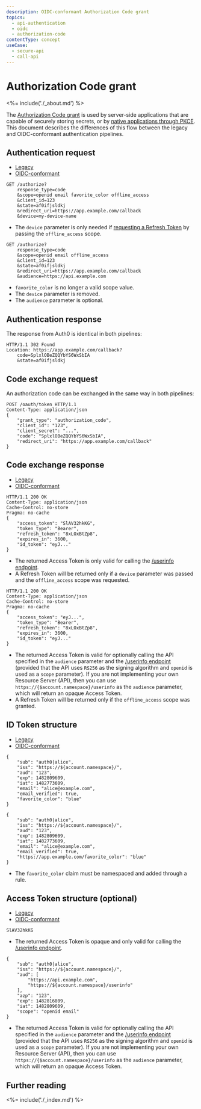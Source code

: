 ```yaml
---
description: OIDC-conformant Authorization Code grant
topics:
  - api-authentication
  - oidc
  - authorization-code
contentType: concept
useCase:
  - secure-api
  - call-api
---
```


# Authorization Code grant

<%= include('./_about.md') %>

The [Authorization Code grant](/api-auth/grant/authorization-code) is used by server-side applications that are capable of securely storing secrets, or by [native applications through PKCE](/api-auth/grant/authorization-code-pkce).
This document describes the differences of this flow between the legacy and OIDC-conformant authentication pipelines.

## Authentication request

<div class="code-picker">
  <div class="languages-bar">
    <ul>
      <li><a href="#request-legacy" data-toggle="tab">Legacy</a></li>
      <li><a href="#request-oidc" data-toggle="tab">OIDC-conformant</a></li>
    </ul>
  </div>
  <div class="tab-content">
    <div id="request-legacy" class="tab-pane active">
      <pre class="text hljs"><code>GET /authorize?
    response_type=code
    &scope=openid email favorite_color offline_access
    &client_id=123
    &state=af0ifjsldkj
    &redirect_uri=https://app.example.com/callback
    &device=my-device-name</code></pre>
    <ul>
        <li>The <code>device</code> parameter is only needed if <a href="/tokens/refresh-token">requesting a Refresh Token</a> by passing the <code>offline_access</code> scope.</li>
    </ul>
    </div>
    <div id="request-oidc" class="tab-pane">
      <pre class="text hljs"><code>GET /authorize?
    response_type=code
    &scope=openid email offline_access
    &client_id=123
    &state=af0ifjsldkj
    &redirect_uri=https://app.example.com/callback
    &audience=https://api.example.com </code></pre>
    <ul>
        <li><code>favorite_color</code> is no longer a valid scope value.</li>
        <li>The <code>device</code> parameter is removed.</li>
        <li>The <code>audience</code> parameter is optional.</li>
    </ul>
    </div>
  </div>
</div>

## Authentication response

The response from Auth0 is identical in both pipelines:

```text
HTTP/1.1 302 Found
Location: https://app.example.com/callback?
    code=SplxlOBeZQQYbYS6WxSbIA
    &state=af0ifjsldkj
```


## Code exchange request

An authorization code can be exchanged in the same way in both pipelines:

```text
POST /oauth/token HTTP/1.1
Content-Type: application/json
{
    "grant_type": "authorization_code",
    "client_id": "123",
    "client_secret": "...",
    "code": "SplxlOBeZQQYbYS6WxSbIA",
    "redirect_uri": "https://app.example.com/callback"
}
```

## Code exchange response

<div class="code-picker">
  <div class="languages-bar">
    <ul>
      <li><a href="#exchange-legacy" data-toggle="tab">Legacy</a></li>
      <li><a href="#exchange-oidc" data-toggle="tab">OIDC-conformant</a></li>
    </ul>
  </div>
  <div class="tab-content">
    <div id="exchange-legacy" class="tab-pane active">
      <pre class="text hljs"><code>HTTP/1.1 200 OK
Content-Type: application/json
Cache-Control: no-store
Pragma: no-cache
{
    "access_token": "SlAV32hkKG",
    "token_type": "Bearer",
    "refresh_token": "8xLOxBtZp8",
    "expires_in": 3600,
    "id_token": "eyJ..."
}</code></pre>
    <ul>
        <li>The returned Access Token is only valid for calling the <a href="/api/authentication#get-user-info">/userinfo endpoint</a>.</li>
        <li>A Refresh Token will be returned only if a <code>device</code> parameter was passed and the <code>offline_access</code> scope was requested.</li>
    </ul>
    </div>
    <div id="exchange-oidc" class="tab-pane">
      <pre class="text hljs"><code>HTTP/1.1 200 OK
Content-Type: application/json
Cache-Control: no-store
Pragma: no-cache
{
    "access_token": "eyJ...",
    "token_type": "Bearer",
    "refresh_token": "8xLOxBtZp8",
    "expires_in": 3600,
    "id_token": "eyJ..."
}</code></pre>
        <ul>
            <li>The returned Access Token is valid for optionally calling the API specified in the <code>audience</code> parameter and the <a href="/api/authentication#get-user-info">/userinfo endpoint</a> (provided that the API uses <code>RS256</code> as the signing algorithm and <code>openid</code> is used as a <code>scope</code> parameter). If you are not implementing your own Resource Server (API), then you can use <code>https://{$account.namespace}/userinfo</code> as the <code>audience</code> parameter, which will return an opaque Access Token.</li>
            <li>A Refresh Token will be returned only if the <code>offline_access</code> scope was granted.</li>
        </ul>
    </div>
  </div>
</div>

## ID Token structure

<div class="code-picker">
  <div class="languages-bar">
    <ul>
      <li><a href="#idtoken-legacy" data-toggle="tab">Legacy</a></li>
      <li><a href="#idtoken-oidc" data-toggle="tab">OIDC-conformant</a></li>
    </ul>
  </div>
  <div class="tab-content">
    <div id="idtoken-legacy" class="tab-pane active">
      <pre class="json hljs"><code>{
    "sub": "auth0|alice",
    "iss": "https://${account.namespace}/",
    "aud": "123",
    "exp": 1482809609,
    "iat": 1482773609,
    "email": "alice@example.com",
    "email_verified": true,
    "favorite_color": "blue"
}</code></pre>
    </div>
    <div id="idtoken-oidc" class="tab-pane">
      <pre class="json hljs"><code>{
    "sub": "auth0|alice",
    "iss": "https://${account.namespace}/",
    "aud": "123",
    "exp": 1482809609,
    "iat": 1482773609,
    "email": "alice@example.com",
    "email_verified": true,
    "https://app.example.com/favorite_color": "blue"
}</code></pre>
        <ul>
            <li>The <code>favorite_color</code> claim must be namespaced and added through a rule.</li>
        </ul>
    </div>
  </div>
</div>

## Access Token structure (optional)

<div class="code-picker">
  <div class="languages-bar">
    <ul>
      <li><a href="#accesstoken-legacy" data-toggle="tab">Legacy</a></li>
      <li><a href="#accesstoken-oidc" data-toggle="tab">OIDC-conformant</a></li>
    </ul>
  </div>
  <div class="tab-content">
    <div id="accesstoken-legacy" class="tab-pane active">
      <pre class="text hljs"><code>SlAV32hkKG</code></pre>
      <ul>
        <li>The returned Access Token is opaque and only valid for calling the <a href="/api/authentication#get-user-info">/userinfo endpoint</a>.</li>
      </ul>
    </div>
    <div id="accesstoken-oidc" class="tab-pane">
      <pre class="json hljs"><code>{
    "sub": "auth0|alice",
    "iss": "https://${account.namespace}/",
    "aud": [
        "https://api.example.com",
        "https://${account.namespace}/userinfo"
    ],
    "azp": "123",
    "exp": 1482816809,
    "iat": 1482809609,
    "scope": "openid email"
}</code></pre>
        <ul>
            <li>The returned Access Token is valid for optionally calling the API specified in the <code>audience</code> parameter and the <a href="/api/authentication#get-user-info">/userinfo endpoint</a> (provided that the API uses <code>RS256</code> as the signing algorithm and <code>openid</code> is used as a <code>scope</code> parameter). If you are not implementing your own Resource Server (API), then you can use <code>https://{$account.namespace}/userinfo</code> as the <code>audience</code> parameter, which will return an opaque Access Token.</li>
        </ul>
    </div>
  </div>
</div>

## Further reading

<%= include('./_index.md') %>
